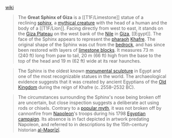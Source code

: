 [wiki](https://en.wikipedia.org/wiki/Great_Sphinx_of_Giza)

> The **Great Sphinx of Giza** is a [[T1F/Limestone]] statue of a reclining [sphinx](https://en.wikipedia.org/wiki/Sphinx "Sphinx"), a [mythical creature](https://en.wikipedia.org/wiki/Legendary_creature "Legendary creature") with the head of a human and the body of a [[T1F/Lion]]. Facing directly from west to east, it stands on the [Giza Plateau](https://en.wikipedia.org/wiki/Giza_Plateau "Giza Plateau") on the west bank of the [Nile](https://en.wikipedia.org/wiki/Nile "Nile") in [Giza](https://en.wikipedia.org/wiki/Giza "Giza"), [[Egypt]]. The face of the Sphinx appears to represent the [pharaoh](https://en.wikipedia.org/wiki/Pharaoh "Pharaoh") [Khafre](https://en.wikipedia.org/wiki/Khafre "Khafre"). The original shape of the Sphinx was cut from the [bedrock](https://en.wikipedia.org/wiki/Bedrock "Bedrock"), and has since been restored with layers of [limestone blocks](https://en.wikipedia.org/wiki/Limestone_block "Limestone block"). It measures 73 m (240 ft) long from paw to tail, 20 m (66 ft) high from the base to the top of the head and 19 m (62 ft) wide at its rear haunches.

> The Sphinx is the oldest known [monumental sculpture](https://en.wikipedia.org/wiki/Monumental_sculpture "Monumental sculpture") in Egypt and one of the most recognizable statues in the world. The archaeological evidence suggests that it was created by ancient Egyptians of the [Old Kingdom](https://en.wikipedia.org/wiki/Old_Kingdom "Old Kingdom") during the reign of Khafre (c. 2558–2532 BC).

> The circumstances surrounding the Sphinx's nose being broken off are uncertain, but close inspection suggests a deliberate act using rods or chisels. Contrary to a [popular myth](https://en.wikipedia.org/wiki/Popular_myths "Popular myths"), it was not broken off by cannonfire from [Napoleon](https://en.wikipedia.org/wiki/Napoleon "Napoleon")'s troops during his 1798 [Egyptian campaign](https://en.wikipedia.org/wiki/Egyptian_campaign "Egyptian campaign"). Its absence is in fact depicted in artwork predating Napoleon, and referred to in descriptions by the 15th-century historian [al-Maqrīzī](https://en.wikipedia.org/wiki/Al-Maqr%C4%ABz%C4%AB "Al-Maqrīzī").
